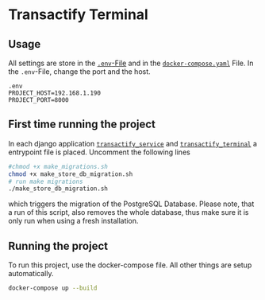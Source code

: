# Transactify Terminal

## Usage
All settings are store in the [`.env`-File](./.env) and in the [`docker-compose.yaml`](./docker-compose.yaml) File. In the `.env`-File, change
the port and the host.
```
.env
PROJECT_HOST=192.168.1.190
PROJECT_PORT=8000

```
## First time running the project
In each django application [`transactify_service`](./transactify_service/) and  [`transactify_terminal`](./transactify_terminal/) a entrypoint file is placed. Uncomment the following lines
```bash
#chmod +x make_migrations.sh
chmod +x make_store_db_migration.sh
# run make migrations
./make_store_db_migration.sh
```
which triggers the migration of the PostgreSQL Database. Please note, that a run of this script, also removes the whole database, thus make sure it is only run when using a fresh installation.

## Running the project
To run this project, use the docker-compose file. All other things are setup automatically.
```bash
docker-compose up --build
```

```

